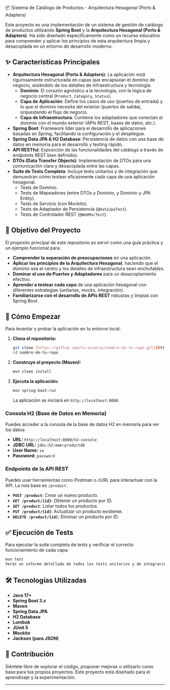 📦 Sistema de Catálogo de Productos - Arquitectura Hexagonal (Ports & Adapters)

Este proyecto es una implementación de un sistema de gestión de catálogo de productos utilizando **Spring Boot** y la **Arquitectura Hexagonal (Ports & Adapters)**. Ha sido diseñado específicamente como un recurso educativo para comprender y aplicar los principios de esta arquitectura limpia y desacoplada en un entorno de desarrollo moderno.

## ✨ Características Principales

* **Arquitectura Hexagonal (Ports & Adapters)**: La aplicación está rigurosamente estructurada en capas que encapsulan el dominio de negocio, aislándolo de los detalles de infraestructura y tecnología.
    * **Dominio**: El corazón agnóstico a la tecnología, con la lógica de negocio central (`Product`, `Category`, `Status`).
    * **Capa de Aplicación**: Define los casos de uso (puertos de entrada) y lo que el dominio necesita del exterior (puertos de salida), orquestando el flujo de negocio.
    * **Capa de Infraestructura**: Contiene los adaptadores que conectan el dominio con el mundo exterior (APIs REST, bases de datos, etc.).
* **Spring Boot**: Framework líder para el desarrollo de aplicaciones basadas en Spring, facilitando la configuración y el despliegue.
* **Spring Data JPA & H2 Database**: Persistencia de datos con una base de datos en memoria para el desarrollo y testing rápido.
* **API RESTful**: Exposición de las funcionalidades del catálogo a través de endpoints REST bien definidos.
* **DTOs (Data Transfer Objects)**: Implementación de DTOs para una comunicación clara y desacoplada entre las capas.
* **Suite de Tests Completa**: Incluye tests unitarios y de integración que demuestran cómo testear eficazmente cada capa de una aplicación hexagonal.
    * Tests de Dominio.
    * Tests de Mapeadores (entre DTOs y Dominio, y Dominio y JPA Entity).
    * Tests de Servicio (con Mockito).
    * Tests de Adaptador de Persistencia (`@DataJpaTest`).
    * Tests de Controlador REST (`@WebMvcTest`).

## 🎯 Objetivo del Proyecto

El propósito principal de este repositorio es servir como una guía práctica y un ejemplo funcional para:

* **Comprender la separación de preocupaciones** en una aplicación.
* **Aplicar los principios de la Arquitectura Hexagonal**, haciendo que el dominio sea el centro y los detalles de infraestructura sean enchufables.
* **Dominar el uso de Puertos y Adaptadores** para un desacoplamiento efectivo.
* **Aprender a testear cada capa** de una aplicación hexagonal con diferentes estrategias (unitarias, mocks, integración).
* **Familiarizarse con el desarrollo de APIs REST** robustas y limpias con Spring Boot.

## 🚀 Cómo Empezar

Para levantar y probar la aplicación en tu entorno local:

1.  **Clona el repositorio:**
    ```bash
    git clone [https://github.com/tu-usuario/nombre-de-tu-repo.git](https://github.com/tu-usuario/nombre-de-tu-repo.git)
    cd nombre-de-tu-repo
    ```
2.  **Construye el proyecto (Maven):**
    ```bash
    mvn clean install
    ```
3.  **Ejecuta la aplicación:**
    ```bash
    mvn spring-boot:run
    ```
    La aplicación se iniciará en `http://localhost:8080`.

### Consola H2 (Base de Datos en Memoria)

Puedes acceder a la consola de la base de datos H2 en memoria para ver los datos:
* **URL:** `http://localhost:8080/h2-console`
* **JDBC URL:** `jdbc:h2:mem:productdb`
* **User Name:** `sa`
* **Password:** `password`

### Endpoints de la API REST

Puedes usar herramientas como Postman o cURL para interactuar con la API. La ruta base es `/product`.

* **`POST /product`**: Crear un nuevo producto.
* **`GET /product/{id}`**: Obtener un producto por ID.
* **`GET /product`**: Listar todos los productos.
* **`PUT /product/{id}`**: Actualizar un producto existente.
* **`DELETE /product/{id}`**: Eliminar un producto por ID.

## ✅ Ejecución de Tests

Para ejecutar la suite completa de tests y verificar el correcto funcionamiento de cada capa:

```bash
mvn test
Verás un informe detallado de todos los tests unitarios y de integración, asegurando la calidad del código.
```
## 🛠️ Tecnologías Utilizadas

* **Java 17+**
* **Spring Boot 3.x**
* **Maven**
* **Spring Data JPA**
* **H2 Database**
* **Lombok**
* **JUnit 5**
* **Mockito**
* **Jackson (para JSON)**

## 🤝 Contribución

Siéntete libre de explorar el código, proponer mejoras o utilizarlo como base para tus propios proyectos. Este proyecto está diseñado para el aprendizaje y la experimentación.

---